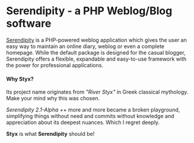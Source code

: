 # Serendipity - a PHP Weblog/Blog software

[Serendipity](http://s9y.org) is a PHP-powered weblog application which gives the user an easy way to maintain an online diary, weblog or even a complete homepage. While the default package is designed for the casual blogger, Serendipity offers a flexible, expandable and easy-to-use framework with the power for professional applications.

#### Why Styx?
Its project name originates from *"River Styx"* in Greek classical mythology. Make your mind why this was chosen.

*Serendipity 2.1-Alpha ++* more and more became a broken playground, simplifying things without need and commits without knowledge and appreciation about its deepest nuances. Which I regret deeply. 

**Styx** is what **Serendipity** should be!